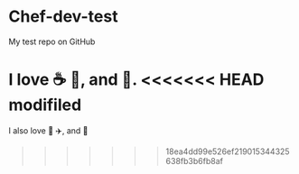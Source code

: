 # Chef-dev-test

My test repo on GitHub

I love :coffee: :tea:, and :beer:.
<<<<<<< HEAD
modifiled
=======

I also love :car: :airplane:, and :ship:
>>>>>>> 18ea4dd99e526ef219015344325638fb3b6fb8af
